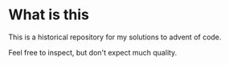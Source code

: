 # What is this

This is a historical repository for my solutions to advent of code.

Feel free to inspect, but don't expect much quality.
